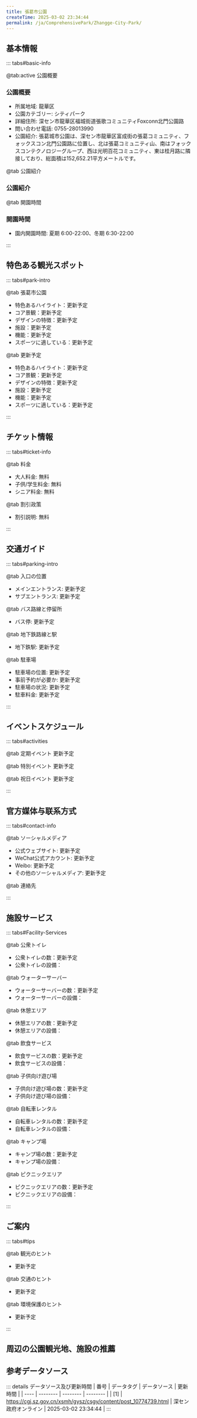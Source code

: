 ```yaml
---
title: 張葛市公園
createTime: 2025-03-02 23:34:44
permalink: /ja/ComprehensivePark/Zhangge-City-Park/
---
```



<script setup>
import ImageSwiper from '/.vuepress/theme/components/ImageSwiper.vue'
// 轮播图数据
const swiperItems = [
    {
                link: 'https://cgj.sz.gov.cn/img/4/4005/4005739/10774739.jpg',
                title: '張葛市公園',
                description: '',
                author: '深セン政府オンライン',
                date: '2025/03/03'
                },
  {
                link: 'https://cgj.sz.gov.cn/img/4/4005/4005739/10774739.jpg',
                title: '張葛市公園',
                description: '',
                author: '深セン政府オンライン',
                date: '2025/03/03'
                }
]
// 配置项
const swiperConfig = {
  height: 500,
  showInfo: true
}
</script>
<!-- 轮播图组件 -->
<ImageSwiper :items="swiperItems" :config="swiperConfig" />



## 基本情報

::: tabs#basic-info

@tab:active 公園概要
### 公園概要
- 所属地域: 龍華区
- 公園カテゴリー: シティパーク
- 詳細住所: 深セン市龍華区福城街道張歌コミュニティFoxconn北門公園路
- 問い合わせ電話: 0755-28013990
- 公園紹介: 張葛城市公園は、深セン市龍華区富成街の張葛コミュニティ、フォックスコン北門公園路に位置し、北は張葛コミュニティ山、南はフォックスコンテクノロジーグループ、西は光明百花コミュニティ、東は桂月路に隣接しており、総面積は152,652.21平方メートルです。

@tab 公園紹介
### 公園紹介
@tab 開園時間
### 開園時間
- 園内開園時間: 夏期 6:00-22:00、冬期 6:30-22:00

:::

## 特色ある観光スポット

::: tabs#park-intro

@tab 張葛市公園
<ImageCard
image="https://cgj.sz.gov.cn/images/index20230710_1.png"
    title="張葛市公園"
    description=""
    date=""
    author="深セン政府オンライン"
/>


- 特色あるハイライト：更新予定
- コア景観：更新予定
- デザインの特徴：更新予定
- 施設：更新予定
- 機能：更新予定
- スポーツに適している：更新予定

@tab 更新予定
<ImageCard
image="https://cgj.sz.gov.cn/images/index20230710_1.png"
    title="張葛市公園"
    description=""
    date=""
    author="深セン政府オンライン"
/>


- 特色あるハイライト：更新予定
- コア景観：更新予定
- デザインの特徴：更新予定
- 施設：更新予定
- 機能：更新予定
- スポーツに適している：更新予定

:::

## チケット情報

::: tabs#ticket-info

@tab 料金
- 大人料金: 無料
- 子供/学生料金: 無料
- シニア料金: 無料

@tab 割引政策
- 割引説明: 無料

:::

## 交通ガイド

::: tabs#parking-intro

@tab 入口の位置
- メインエントランス: 更新予定
- サブエントランス: 更新予定

@tab バス路線と停留所
- バス停: 更新予定

@tab 地下鉄路線と駅
- 地下鉄駅: 更新予定

@tab 駐車場
- 駐車場の位置: 更新予定
- 事前予約が必要か: 更新予定
- 駐車場の状況: 更新予定
- 駐車料金: 更新予定

:::

## イベントスケジュール

::: tabs#activities

@tab 定期イベント
更新予定

@tab 特別イベント
更新予定

@tab 祝日イベント
更新予定

:::

## 官方媒体与联系方式

::: tabs#contact-info

@tab ソーシャルメディア
- 公式ウェブサイト: 更新予定
- WeChat公式アカウント: 更新予定
- Weibo: 更新予定
- その他のソーシャルメディア: 更新予定

@tab 連絡先

:::

## 施設サービス

::: tabs#Facility-Services

@tab 公衆トイレ
- 公衆トイレの数：更新予定
- 公衆トイレの設備：

@tab ウォーターサーバー
- ウォーターサーバーの数：更新予定
- ウォーターサーバーの設備：

@tab 休憩エリア
- 休憩エリアの数：更新予定
- 休憩エリアの設備：

@tab 飲食サービス
- 飲食サービスの数：更新予定
- 飲食サービスの設備：

@tab 子供向け遊び場
- 子供向け遊び場の数：更新予定
- 子供向け遊び場の設備：

@tab 自転車レンタル
- 自転車レンタルの数：更新予定
- 自転車レンタルの設備：

@tab キャンプ場
- キャンプ場の数：更新予定
- キャンプ場の設備：

@tab ピクニックエリア
- ピクニックエリアの数：更新予定
- ピクニックエリアの設備：

:::

## ご案内

::: tabs#tips

@tab 観光のヒント
- 更新予定

@tab 交通のヒント
- 更新予定

@tab 環境保護のヒント
- 更新予定

:::

## 周辺の公園観光地、施設の推薦

<CardGrid>
  <ImageCard
        image="http://cgj.sz.gov.cn/img/4/4005/4005740/10774741.png"
        title="張坑井都市公園"
        description="深セン張坑井都市公園は、観湖街の張坑井コミュニティに位置し、面積は99,500平方メートルで、2015年に正式に一般公開されました。張坑井都市公園は生態保護と修復を基本とし、地域文化を継承し、生態科学、レジャー・娯楽、アウトドアフィットネスを融合した総合都市公園です。その設計は敷地の特徴と文化を融合し、“モダン、シンプ"
        href="/ja/ComprehensivePark/Zhangkengjing City Park"
        author="深セン政府オンライン"
        date="2025/01/02"
      />
      <ImageCard
        image="http://cgj.sz.gov.cn/img/4/4005/4005740/10774741.png"
        title="張坑井都市公園"
        description="深セン張坑井都市公園は、観湖街の張坑井コミュニティに位置し、面積は99,500平方メートルで、2015年に正式に一般公開されました。張坑井都市公園は生態保護と修復を基本とし、地域文化を継承し、生態科学、レジャー・娯楽、アウトドアフィットネスを融合した総合都市公園です。その設計は敷地の特徴と文化を融合し、“モダン、シンプ"
        href="/ja/ComprehensivePark/Zhangkengjing City Park"
        author="深セン政府オンライン"
        date="2025/01/02"
      />
    </CardGrid>


## 参考データソース

::: details データソース及び更新時間
| 番号 | データタグ | データソース | 更新時間 |
| ---- | -------- | -------- | -------- |
| [1] | https://cgj.sz.gov.cn/xsmh/gysz/csgy/content/post_10774739.html | 深セン政府オンライン | 2025-03-02 23:34:44 |
:::

